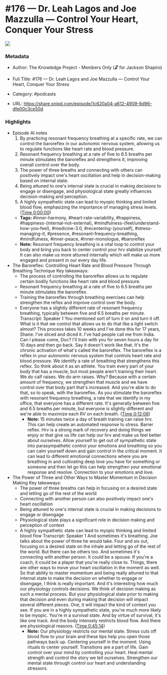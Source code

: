 # #176 —  Dr. Leah Lagos and Joe Mazzulla —  Control Your Heart, Conquer Your Stress

![](https://wsrv.nl/?url=https%3A%2F%2Fcdn.supercast.com%2Fchannel%2F131%2Fartwork%2Flarge-7ae3c2d97a3bab76782035e4cea0046a.png&w=100&h=100)

### Metadata

- Author: The Knowledge Project - Members Only (🔓 for Jackson Shapiro)
- Full Title: #176 —  Dr. Leah Lagos and Joe Mazzulla —  Control Your Heart, Conquer Your Stress
- Category: #podcasts



- URL: https://share.snipd.com/episode/1c620a04-a612-4909-8d96-dfe00c3ce50d

### Highlights

- Episode AI notes
  1. By practicing resonant frequency breathing at a specific rate, we can control the baroreflex in our autonomic nervous system, allowing us to regulate functions like heart rate and blood pressure.
  2. Resonant frequency breathing at a rate of five to 6.5 breaths per minute stimulates the baroreflex and strengthens it, improving overall control over the body.
  3. The power of three breaths and connecting with others can positively impact one's heart oscillation and help in decision-making based on internal state.
  4. Being attuned to one's internal state is crucial in making decisions to engage or disengage, and physiological state greatly influences decision-making and perception.
  5. A highly sympathetic state can lead to myopic thinking and limited blood flow, emphasizing the importance of managing stress levels. ([Time 0:00:00](https://share.snipd.com/episode-takeaways/497ad93f-ee27-426c-a9e0-b9c33d12659e))
    - **Tags:** #inner-harmony, #heart-rate-variability, #happiness, #happiness-(internal-not-external), #mindfulness-(feel/understand-how-you-feel), #medicine-3.0, #recentering-(yourself), #stress-managing-it, #presence, #resonant-frequency-breathing, #mindfulness, #inner-peace, #inner-monologue, #baroreflex
    - **Note:** Resonant frequency breathing is a vital loop to control your body and bring you back to center control your hrv stabilize yourself. It can also make us more attuned internally which will make us more engaged and present in our every day life.
- The Baroreflex: Controlling Heart Rate and Blood Pressure Through Breathing Technique
  Key takeaways:
  - The process of controlling the baroreflex allows us to regulate certain bodily functions like heart rate and blood pressure.
  - Resonant frequency breathing at a rate of five to 6.5 breaths per minute stimulates the baroreflex.
  - Training the baroreflex through breathing exercises can help strengthen the reflex and improve control over the body.
  - Everyone has a slightly different rate of resonant frequency breathing, typically between five and 6.5 breaths per minute.
  Transcript:
  Speaker 1
  You mentioned sort of turn it on and turn it off. What is it that we control that allows us to do that like a light switch almost? This process takes 10 weeks and I've done this for 17 years, Shane. I've sliced and diced it. I've had people call me from India. Can I please come, Doc? I'll train with you for seven hours a day for 10 days and then go back. Say it doesn't work like that. It's the chronic activation of what's called the baroreflex. The baroreflex is a reflex in your autonomic nervous system that controls heart rate and blood pressure. We identify a rate of breathing that strengthens this reflex. So think about it as an athlete. You train every part of your body that has a muscle, but most people aren't training their heart. We do calf raises. We do arm raises. Why? Because with a certain amount of frequency, we strengthen that muscle and we have control over that body part that's increased. And you're able to do that, so to speak, with the baroreflex. As you stimulate the baroreflex with resonant frequency breathing, a rate that we identify in my office, that everyone has a different rate. It's generally between five and 6.5 breaths per minute, but everyone is slightly different and we're able to maximize each RV on each breath. ([Time 0:12:06](https://share.snipd.com/snip/5e1880eb-1a20-46cf-bcd8-97d1f4343d47))
    - **Note:** 15 minutes twice a day of breath training can raise hrv. This can help create an automated response to stress. Barrer reflex. Hrv is a strong mark of recovery and doing things we enjoy or that give us life can help our hrv and make us feel better about ourselves. Allow yourself to get out of sympathetic state into parasympathetic control your emotions and breathing so you can calm yourself down and gain control in the critical moment. It can lead to different emotional connections where you are breathing in and cultivating deep love you have for something or someone and then let go this can help strengthen your emotional response and resolve. Connection to your emotions and love.
- The Power of Three and Other Ways to Master Momentum in Decision Making
  Key takeaways:
  - The power of three breaths can help in focusing on a desired state and letting go of the rest of the world
  - Connecting with another person can also positively impact one's heart oscillation
  - Being attuned to one's internal state is crucial in making decisions to engage or disengage
  - Physiological state plays a significant role in decision making and perception of context
  - A highly sympathetic state can lead to myopic thinking and limited blood flow
  Transcript:
  Speaker 1
  And sometimes it's breathing. Joe talks about the power of three he would take. Four and six out, focusing on a desired state on the inhale and letting go of the rest of the world. But there can be others too. And sometimes it's connecting with another person. It could be a spouse. If you're a coach, it could be a player that you're really close to. Things, there are other ways to move your heart oscillation in the moment as well. So that ability to master momentum and being really attuned to that internal state to make the decision on whether to engage or disengage, I think is really important. And it's interesting how much our physiology controls decisions. We think of decision making as such a mental process. But your physiological state prior to making that decision and even during making that decision will impact several different pieces. One, it will impact the kind of context you see. If you are in a highly sympathetic state, you're much more likely to be myopic. You're in a survival state. And by virtue of survival, it's like one track. And the body intensely restricts blood flow. And there are physiological reasons. ([Time 0:45:14](https://share.snipd.com/snip/2c02ed04-b333-4cd2-9f98-ff4f66c058fe))
    - **Note:** Our physiology restricts our mental state. Stress cuts off blood flow to your brain and these tips help you open those pathways back up. Centering yourself in the moment. Using rituals to center yourself. Transitions are a part of life. Gain control over your mind by controlling your heart. Heal mental strength and control the story we tell ourselves. Strengthen our mental state through control our heart and understanding stressors.

